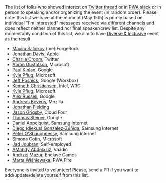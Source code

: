 The list of folks who showed interest on [Twitter thread](https://twitter.com/webmaxru/status/994448217159880704) or in [PWA slack](https://bit.ly/go-pwa-slack) or in person to speaking and/or organizing the event (in random order). Please note: this list we have at the moment (May 15th) is purely based on individual "I'm interested" messages received via different channels and does reflect neither planned nor final speaker/crew list. Despite any momentarily condition of this list, we aim to have [Diverse & Inclusive](https://github.com/webmaxru/progressive-web-conf/issues/6) event as the result.

- [Maxim Salnikov](https://twitter.com/webmaxru/) (me) ForgeRock
- [Jonathan Davis](https://twitter.com/jonathandavis), Apple
- [Charlie Croom](https://twitter.com/CharlieCroom), Twitter
- [Aaron Gustafson](https://twitter.com/AaronGustafson), Microsoft
- [Paul Kinlan](https://twitter.com/Paul_Kinlan), Google
- [Kyle Pflug](https://twitter.com/kylealden), Microsoft
- [Jeff Posnick](https://twitter.com/jeffposnick), Google (Workbox)
- [Kenneth Christiansen](https://twitter.com/kennethrohde), Intel, W3C
- [Kyle Pflug](https://twitter.com/kylealden), Microsoft
- [Alex Russell](https://twitter.com/slightlylate), Google
- [Andreas Bovens](https://twitter.com/andreasbovens), Mozilla
- [Jonathan Fielding](https://twitter.com/JonthanFielding)
- [Jason Grigsby](https://twitter.com/grigs), Cloud Four
- [Thomas Steiner](https://twitter.com/tomayac), Google
- [Daniel Appelquist](https://twitter.com/torgo), Samsung Internet
- [Diego (diekus) González-Zúñiga](https://twitter.com/diekus), Samsung Internet
- [Peter O'Shaughnessy](https://twitter.com/poshaughnessy), Samsung Internet
- [Simona Cotin](https://twitter.com/simona_cotin), Microsoft
- [Jad Joubran](https://twitter.com/JoubranJad), Self-employed
- [AMahdy Abdelaziz](https://twitter.com/amahdy7), Vaadin
- [Andrzej Mazur](https://twitter.com/end3r), Enclave Games
- [Marta Wiśniewska](https://twitter.com/MartaW_PL), PWA Fire

Everyone is invited to volunteer! Please, send a PR if you want to add/update/delete yourself from this list.





